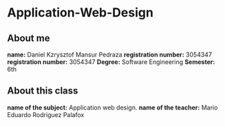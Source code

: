 # Application-Web-Design
## About me
**name:** Daniel Kzrysztof Mansur Pedraza
**registration number:** 3054347
**registration number:** 3054347
**Degree:** Software Engineering
**Semester:** 6th

## About this class
**name of the subject:** Application web design.
**name of the teacher:** Mario Eduardo Rodriguez Palafox